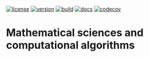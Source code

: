 [![license](https://img.shields.io/pypi/l/msca)](https://github.com/ihmeuw-msca/msca/blob/main/LICENSE)
[![version](https://img.shields.io/pypi/v/msca)](https://pypi.org/project/msca)
[![build](https://img.shields.io/github/actions/workflow/status/ihmeuw-msca/msca/build.yml?branch=main)](https://github.com/ihmeuw-msca/msca/actions)
[![docs](https://img.shields.io/badge/docs-here-green)](https://ihmeuw-msca.github.io/msca)
[![codecov](https://img.shields.io/codecov/c/github/ihmeuw-msca/msca)](https://codecov.io/gh/ihmeuw-msca/msca)

# Mathematical sciences and computational algorithms
